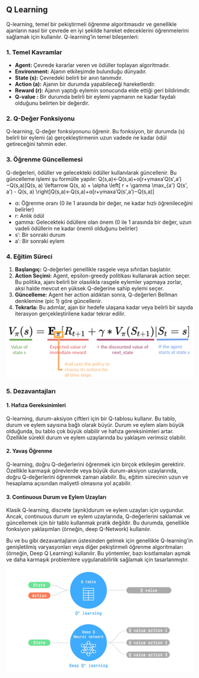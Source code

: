 ## Q Learning

Q-learning, temel bir pekiştirmeli öğrenme algoritmasıdır ve genellikle ajanların nasıl bir çevrede en iyi şekilde hareket edeceklerini öğrenmelerini sağlamak için kullanılır. Q-learning’in temel bileşenleri:

### 1. **Temel Kavramlar**

- **Agent:** Çevrede kararlar veren ve ödüller toplayan algoritmadır.
- **Environment:** Ajanın etkileşimde bulunduğu dünyadır.
- **State (s):** Çevredeki belirli bir anın tanımıdır.
- **Action (a):** Ajanın bir durumda yapabileceği hareketlerdir.
- **Reward (r):** Ajanın yaptığı eylemin sonucunda elde ettiği geri bildirimdir.
- **Q-value :** Bir durumda belirli bir eylemi yapmanın ne kadar faydalı olduğunu belirten bir değerdir.

### 2. **Q-Değer Fonksiyonu**

Q-learning, Q-değer fonksiyonunu öğrenir. Bu fonksiyon, bir durumda (s) belirli bir eylemi (a) gerçekleştirmenin uzun vadede ne kadar ödül getireceğini tahmin eder.

### 3. **Öğrenme Güncellemesi**

Q-değerleri, ödüller ve gelecekteki ödüller kullanılarak güncellenir. Bu güncelleme işlemi şu formülle yapılır: Q(s,a)←Q(s,a)+α[r+γmax⁡a′Q(s′,a′)−Q(s,a)]Q(s, a) \leftarrow Q(s, a) + \alpha \left[ r + \gamma \max_{a'} Q(s', a') - Q(s, a) \right]Q(s,a)←Q(s,a)+α[r+γmaxa′​Q(s′,a′)−Q(s,a)]

- α: Öğrenme oranı (0 ile 1 arasında bir değer, ne kadar hızlı öğrenileceğini belirler)
- r: Anlık ödül
- gamma: Gelecekteki ödüllere olan önem (0 ile 1 arasında bir değer, uzun vadeli ödüllerin ne kadar önemli olduğunu belirler)
- s′: Bir sonraki durum
- a′: Bir sonraki eylem

### 4. **Eğitim Süreci**

1. **Başlangıç:** Q-değerleri genellikle rasgele veya sıfırdan başlatılır.
2. **Action Seçimi:** Agent, epsilon-greedy politikası kullanarak action seçer. Bu politika, ajanı belirli bir olasılıkla rasgele eylemler yapmaya zorlar, aksi halde mevcut en yüksek Q-değerine sahip eylemi seçer.
3. **Güncelleme:** Agent her action aldıktan sonra, Q-değerleri Bellman denklemine (pic 1) göre güncellenir.
4. **Tekrarla:** Bu adımlar, ajan bir hedefe ulaşana kadar veya belirli bir sayıda iterasyon gerçekleştirilene kadar tekrar edilir.

![bellman denklemi](images/bellman.png)

### 5. **Dezavantajları**
#### 1. **Hafıza Gereksinimleri**

Q-learning, durum-aksiyon çiftleri için bir Q-tablosu kullanır. Bu tablo, durum ve eylem sayısına bağlı olarak büyür. Durum ve eylem alanı büyük olduğunda, bu tablo çok büyük olabilir ve hafıza gereksinimleri artar. Özellikle sürekli durum ve eylem uzaylarında bu yaklaşım verimsiz olabilir.

#### 2. **Yavaş Öğrenme**

Q-learning, doğru Q-değerlerini öğrenmek için birçok etkileşim gerektirir. Özellikle karmaşık görevlerde veya büyük durum-aksiyon uzaylarında, doğru Q-değerlerini öğrenmek zaman alabilir. Bu, eğitim sürecinin uzun ve hesaplama açısından maliyetli olmasına yol açabilir.

#### 3. **Continuous Durum ve Eylem Uzayları**

Klasik Q-learning, discrete (ayrık)durum ve eylem uzayları için uygundur. Ancak, continuous durum ve eylem uzaylarında, Q-değerlerini saklamak ve güncellemek için bir tablo kullanmak pratik değildir. Bu durumda, genellikle fonksiyon yaklaşımları (örneğin, deep Q-Network) kullanılır.

Bu  ve bu gibi dezavantajların üstesinden gelmek için genellikle Q-learning'in genişletilmiş varyasyonları veya diğer pekiştirmeli öğrenme algoritmaları (örneğin, Deep Q Learning) kullanılır. Bu yöntemler, bazı kısıtlamaları aşmak ve daha karmaşık problemlere uygulanabilirlik sağlamak için tasarlanmıştır.

![qlearning_vs_deep_qlearning](images/qlearning_vs_deep_qlearning.jpg)